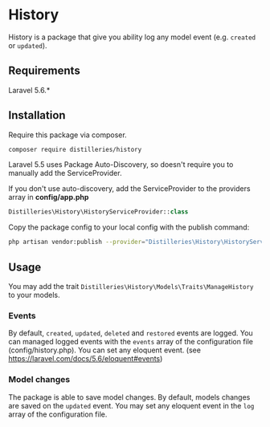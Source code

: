 # History

History is a package that give you ability log any model event (e.g. `created` or `updated`).

## Requirements

Laravel 5.6.*

## Installation

Require this package via composer.

```bash
composer require distilleries/history
```

Laravel 5.5 uses Package Auto-Discovery, so doesn't require you to manually add the ServiceProvider.

If you don't use auto-discovery, add the ServiceProvider to the providers array in **config/app.php**
```php
Distilleries\History\HistoryServiceProvider::class
```

Copy the package config to your local config with the publish command:
```bash
php artisan vendor:publish --provider="Distilleries\History\HistoryServiceProvider"
```

## Usage

You may add the trait `Distilleries\History\Models\Traits\ManageHistory` to your models.

### Events

By default, `created`, `updated`, `deleted` and `restored` events are logged. You can managed logged events with the `events` array of the configuration file (config/history.php).
You can set any eloquent event. (see https://laravel.com/docs/5.6/eloquent#events)

### Model changes

The package is able to save model changes. By default, models changes are saved on the `updated` event. You may set any eloquent event in the `log` array of the configuration file.
